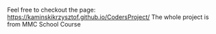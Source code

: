 Feel free to checkout the page: https://kaminskikrzysztof.github.io/CodersProject/  The whole project is from MMC School Course 
